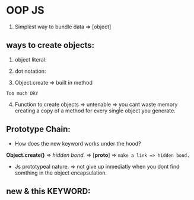 # OOP JS

1. Simplest way to bundle data => [object]

## ways to create objects:
1. object literal:
<script>
    const object = {
        name: 'foo',
        age: 36,
        talk(){
            console.log('Hello');
        }
    };
</script>

2.  dot notation:
<script>
    const object2 = {};

    object2.name = 'Adrian';
    object2.age = 20;
    object2.talk = function(){ console.log('Hello');}
</script>

3. Object.create => built in method

`Too much DRY`

4. Function to create objects => untenable => you cant waste memory creating a copy of a method for every single object you generate.

## Prototype Chain:

- How does the new keyword works under the hood? 

**Object.create()** => *hidden bond*. => [__proto__] => `make a link => hidden bond.`
- Js prototypeal nature. => not give up inmediatly when you dont find somthing in the object encapsulation.

## new & this KEYWORD:
